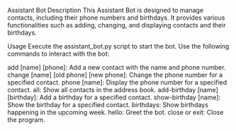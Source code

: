 Assistant Bot
Description
This Assistant Bot is designed to manage contacts, including their phone numbers and birthdays. It provides various functionalities such as adding, changing, and displaying contacts and their birthdays.

Usage
Execute the assistant_bot.py script to start the bot. Use the following commands to interact with the bot:

add [name] [phone]: Add a new contact with the name and phone number.
change [name] [old phone] [new phone]: Change the phone number for a specified contact.
phone [name]: Display the phone number for a specified contact.
all: Show all contacts in the address book.
add-birthday [name] [birthday]: Add a birthday for a specified contact.
show-birthday [name]: Show the birthday for a specified contact.
birthdays: Show birthdays happening in the upcoming week.
hello: Greet the bot.
close or exit: Close the program.
